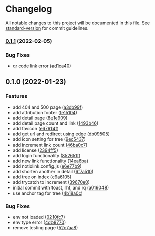 # Changelog

All notable changes to this project will be documented in this file. See [standard-version](https://github.com/conventional-changelog/standard-version) for commit guidelines.

### [0.1.1](https://github.com/theodorusclarence/notiolink/compare/v0.1.0...v0.1.1) (2022-02-05)


### Bug Fixes

* qr code link error ([ad1ca40](https://github.com/theodorusclarence/notiolink/commit/ad1ca40ca2c6d005ab64ff3ff2c773d9ec53f651))

## 0.1.0 (2022-01-23)


### Features

* add 404 and 500 page ([a3db99f](https://github.com/theodorusclarence/notiolink/commit/a3db99f24d43bc491c518cea604d6651abdc0eec))
* add attribution footer ([fe15104](https://github.com/theodorusclarence/notiolink/commit/fe15104dc93610ea890854d3ae07e51acc0b9795))
* add detail page ([8e1e909](https://github.com/theodorusclarence/notiolink/commit/8e1e909aa685ac51fdc5a0fe05bca9ada81ae272))
* add detail page count and link ([1493b46](https://github.com/theodorusclarence/notiolink/commit/1493b4607ce12b8294a00f2bbd0bbd56a6d8e5b6))
* add favicon ([e67614f](https://github.com/theodorusclarence/notiolink/commit/e67614fd7aa0fca32b9d1ff05f2621c6ab39a248))
* add get url and redirect using edge ([db09505](https://github.com/theodorusclarence/notiolink/commit/db09505ee4932d02bf405b51d87d6711928702be))
* add icon setting for tree ([9ec5437](https://github.com/theodorusclarence/notiolink/commit/9ec5437779c1ac8e808bc472b80d48b025b32930))
* add increment link count ([46ba0c7](https://github.com/theodorusclarence/notiolink/commit/46ba0c74afe5c7acbc3ff0cfdeb7dab44df11a13))
* add license ([2394ff5](https://github.com/theodorusclarence/notiolink/commit/2394ff514f55edc7f3b35bbf330735cc1607e946))
* add login functionality ([852651f](https://github.com/theodorusclarence/notiolink/commit/852651f36dda1381656e250629c76cfc4e061f66))
* add new link functionality ([14ea6ba](https://github.com/theodorusclarence/notiolink/commit/14ea6ba66aad91f4ada56e1640d1ba49ef5fc569))
* add notiolink.config.js ([e6e77b9](https://github.com/theodorusclarence/notiolink/commit/e6e77b92eaf1c2cf5f2c8f97330784bbf66829c0))
* add shorten another in detail ([6f7a510](https://github.com/theodorusclarence/notiolink/commit/6f7a510aa77f997006bf1d62ff27646a31ea1505))
* add tree on index ([c9a6105](https://github.com/theodorusclarence/notiolink/commit/c9a61055015c9dbe7fed47bf48505033a0806095))
* add trycatch to increment ([39670e0](https://github.com/theodorusclarence/notiolink/commit/39670e0cf6348f108d932a2858099c1e2f9e2635))
* initial commit with toast, rhf, and rq ([a016048](https://github.com/theodorusclarence/notiolink/commit/a016048afb70976692d6c77f68e7c9a98e10d6ed))
* use anchor tag for tree ([4b18a0c](https://github.com/theodorusclarence/notiolink/commit/4b18a0c5ce5ba52b4550d9889fd0204d4f267ef0))


### Bug Fixes

* env not loaded ([0210fc7](https://github.com/theodorusclarence/notiolink/commit/0210fc74da109a173b64bf3a1598b46c98fc92cc))
* env type error ([4db8770](https://github.com/theodorusclarence/notiolink/commit/4db8770d2a0d7df844bcad1657bd14d7842c8598))
* remove testing page ([52c7aa8](https://github.com/theodorusclarence/notiolink/commit/52c7aa838504ad4bf2742918db350f7c83b31556))
